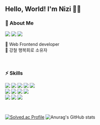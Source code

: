 ## Hello, World! I'm Nizi 🐰🔪

### 🤔 About Me
<a href="https://velog.io/@nizi123" target="_blank"><img src="https://img.shields.io/badge/Velog-20C997?style=flat-square&logo=velog&logoColor=white"/></a>
<a href="#" target="_blank"><img src="https://img.shields.io/badge/hee981226@naver.com-03C75A?style=flat-square&logo=naver&logoColor=white"/></a>
<a href="#" target="_blank"><img src="https://img.shields.io/badge/hee981226@gmail.com-EA4335?style=flat-square&logo=gmail&logoColor=white"/></a>

🌱 Web Frontend developer</br>
🪫 강철 행복회로 소유자

<br/>

### ⚡ Skills
<a href="#" target="_blank"><img src="https://img.shields.io/badge/git-F05032?style=flat-square&logo=git&logoColor=white"/></a>
<a href="#" target="_blank"><img src="https://img.shields.io/badge/GitHub-181717?style=flat-square&logo=github&logoColor=white"/></a>
<a href="#" target="_blank"><img src="https://img.shields.io/badge/Confluence-172B4D?style=flat-square&logo=confluence&logoColor=white"/></a>
<a href="#" target="_blank"><img src="https://img.shields.io/badge/Jira-0052CC?style=flat-square&logo=jira&logoColor=white"/></a>
<a href="#" target="_blank"><img src="https://img.shields.io/badge/Figma-F24E1E?style=flat-square&logo=figma&logoColor=white"/></a>
<br/>
<a href="#" target="_blank"><img src="https://img.shields.io/badge/HTML5-E34F26?style=flat-square&logo=html5&logoColor=white"/></a>
<a href="#" target="_blank"><img src="https://img.shields.io/badge/CSS-1572B6?style=flat-square&logo=css3&logoColor=white"/></a>
<a href="#" target="_blank"><img src="https://img.shields.io/badge/Javascript-F7DF1E?style=flat-square&logo=javascript&logoColor=white"/></a>
<a href="#" target="_blank"><img src="https://img.shields.io/badge/Typescript-3178C6?style=flat-square&logo=typescript&logoColor=white"/></a>
<br/>
<a href="#" target="_blank"><img src="https://img.shields.io/badge/React.js-61DAFB?style=flat-square&logo=react&logoColor=white"/></a>
<a href="#" target="_blank"><img src="https://img.shields.io/badge/Redux-764ABC?style=flat-square&logo=redux&logoColor=white"/></a>
<a href="#" target="_blank"><img src="https://img.shields.io/badge/Styled components-DB7093?style=flat-square&logo=styledcomponents&logoColor=white"/></a>

<br/>


[![Solved.ac Profile](http://mazassumnida.wtf/api/v2/generate_badge?boj=iji_shin)](https://solved.ac/iji_shin/)
![Anurag's GitHub stats](https://github-readme-stats.vercel.app/api?username=nizi123&show_icons=true&theme=material-palenight)






<!--
**nizi123/nizi123** is a ✨ _special_ ✨ repository because its `README.md` (this file) appears on your GitHub profile.

Here are some ideas to get you started:

- 🔭 I’m currently working on ...
- 🌱 I’m currently learning ...
- 👯 I’m looking to collaborate on ...
- 🤔 I’m looking for help with ...
- 💬 Ask me about ...
- 📫 How to reach me: ...
- 😄 Pronouns: ...
- ⚡ Fun fact: ...
-->
